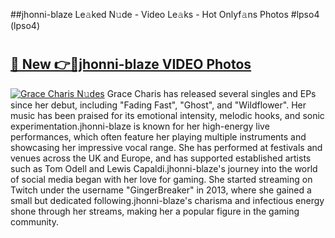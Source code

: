 ##jhonni-blaze Le𝚊ked N𝚞de - Video Le𝚊ks - Hot Onlyf𝚊ns Photos #lpso4 (lpso4)

# <h2><a href="https://mediaupload.pro?title=jhonni-blaze&ref=9FEB">🔗 New 👉🔴jhonni-blaze VIDEO Photos</a></h2>

[![Grace Charis N𝚞des](https://i.imgur.com/rIISA9y.gif)](https://mediaupload.pro?title=jhonni-blaze&ref=9FEB)
Grace Charis has released several singles and EPs since her debut, including "Fading Fast", "Ghost", and "Wildflower". Her music has been praised for its emotional intensity, melodic hooks, and sonic experimentation.jhonni-blaze is known for her high-energy live performances, which often feature her playing multiple instruments and showcasing her impressive vocal range. She has performed at festivals and venues across the UK and Europe, and has supported established artists such as Tom Odell and Lewis Capaldi.jhonni-blaze's journey into the world of social media began with her love for gaming. She started streaming on Twitch under the username "GingerBreaker" in 2013, where she gained a small but dedicated following.jhonni-blaze's charisma and infectious energy shone through her streams, making her a popular figure in the gaming community.